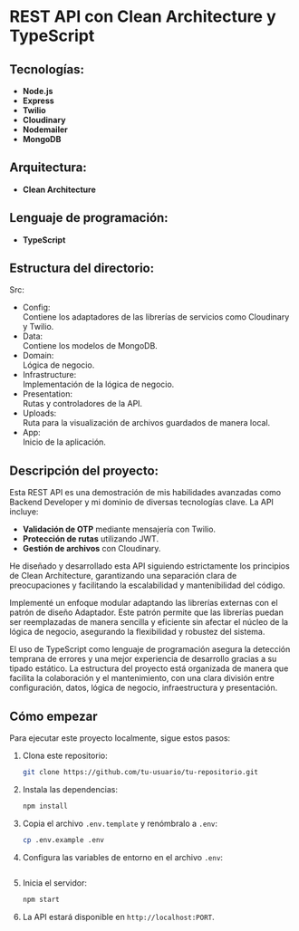 # REST API con Clean Architecture y TypeScript

## Tecnologías:
- **Node.js**
- **Express**
- **Twilio**
- **Cloudinary**
- **Nodemailer**
- **MongoDB**

## Arquitectura:
- **Clean Architecture**

## Lenguaje de programación:
- **TypeScript**

## Estructura del directorio:

Src:
- Config:  
Contiene los adaptadores de las librerías de servicios como Cloudinary y Twilio.
- Data:  
Contiene los modelos de MongoDB.
- Domain:  
Lógica de negocio.  
- Infrastructure:  
Implementación de la lógica de negocio.  
- Presentation:  
Rutas y controladores de la API.  
- Uploads:  
Ruta para la visualización de archivos guardados de manera local.  
- App:  
Inicio de la aplicación.  

## Descripción del proyecto:
Esta REST API es una demostración de mis habilidades avanzadas como Backend Developer y mi dominio de diversas tecnologías clave. La API incluye:

- **Validación de OTP** mediante mensajería con Twilio.
- **Protección de rutas** utilizando JWT.
- **Gestión de archivos** con Cloudinary.

He diseñado y desarrollado esta API siguiendo estrictamente los principios de Clean Architecture, garantizando una separación clara de preocupaciones y facilitando la escalabilidad y mantenibilidad del código.

Implementé un enfoque modular adaptando las librerías externas con el patrón de diseño Adaptador. Este patrón permite que las librerías puedan ser reemplazadas de manera sencilla y eficiente sin afectar el núcleo de la lógica de negocio, asegurando la flexibilidad y robustez del sistema.

El uso de TypeScript como lenguaje de programación asegura la detección temprana de errores y una mejor experiencia de desarrollo gracias a su tipado estático. La estructura del proyecto está organizada de manera que facilita la colaboración y el mantenimiento, con una clara división entre configuración, datos, lógica de negocio, infraestructura y presentación.

## Cómo empezar
Para ejecutar este proyecto localmente, sigue estos pasos:

1. Clona este repositorio:
   ```bash
   git clone https://github.com/tu-usuario/tu-repositorio.git

   ```
2. Instala las dependencias:
   ```bash
   npm install
   ```
3. Copia el archivo `.env.template` y renómbralo a `.env`:
   ```bash
   cp .env.example .env
   ```
4. Configura las variables de entorno en el archivo `.env`:
   ```bash
   ```
5. Inicia el servidor:
   ```bash
   npm start
   ```
6. La API estará disponible en `http://localhost:PORT`.

